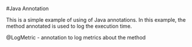 #Java Annotation

This is a simple example of using of Java annotations. In this example, the method annotated is used to log the 
execution time.

@LogMetric - annotation to log metrics about the method